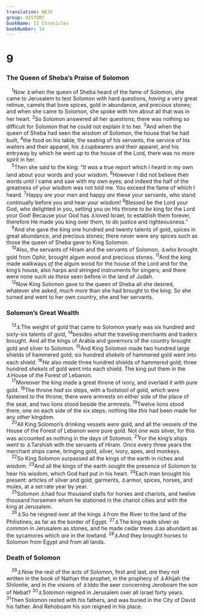 ```yaml
---
translation: NKJV
group: HISTORY
bookName: II Chronicles 
bookNumber: 14
---
```


<div class="title"><h1>9</h1><h3>The Queen of Sheba’s Praise of Solomon</h3></div>
<span class="verse 2su_9_1"> <sup>1</sup>Now <a data-toggle="tooltip" data-placement="bottom" title="1 Kin. 10:1; Ps. 72:10; (Matt. 12:42; Luke 11:31)">⚓</a>when the queen of Sheba heard of the fame of Solomon, she came to Jerusalem to test Solomon with hard questions, <i>having</i> a very great retinue, camels that bore spices, gold in abundance, and precious stones; and when she came to Solomon, she spoke with him about all that was in her heart. </span>
<span class="verse 2su_9_2"><sup>2</sup>So Solomon answered all her questions; there was nothing so difficult for Solomon that he could not explain it to her. </span>
<span class="verse 2su_9_3"><sup>3</sup>And when the queen of Sheba had seen the wisdom of Solomon, the house that he had built, </span>
<span class="verse 2su_9_4"><sup>4</sup>the food on his table, the seating of his servants, the service of his waiters and their apparel, his <a data-toggle="tooltip" data-placement="bottom" title="Neh. 1:11">⚓</a>cupbearers and their apparel, and his entryway by which he went up to the house of the Lord, there was no more spirit in her.<br/></span>
<span class="verse 2su_9_5"> <sup>5</sup>Then she said to the king: “<i>It</i> <i>was</i> a true report which I heard in my own land about your words and your wisdom. </span>
<span class="verse 2su_9_6"><sup>6</sup>However I did not believe their words until I came and saw with my own eyes; and indeed the half of the greatness of your wisdom was not told me. You exceed the fame of which I heard. </span>
<span class="verse 2su_9_7"><sup>7</sup>Happy <i>are</i> your men and happy <i>are</i> these your servants, who stand continually before you and hear your wisdom! </span>
<span class="verse 2su_9_8"><sup>8</sup>Blessed be the Lord your God, who delighted in you, setting you on His throne <i>to</i> <i>be</i> king for the Lord your God! Because your God has <a data-toggle="tooltip" data-placement="bottom" title="Deut. 7:8; 2 Chr. 2:11; (Ps. 44:3)">⚓</a>loved Israel, to establish them forever, therefore He made you king over them, to do justice and righteousness.”<br/></span>
<span class="verse 2su_9_9"> <sup>9</sup>And she gave the king one hundred and twenty talents of gold, spices in great abundance, and precious stones; there never were any spices such as those the queen of Sheba gave to King Solomon.<br/></span>
<span class="verse 2su_9_10"> <sup>10</sup>Also, the servants of Hiram and the servants of Solomon, <a data-toggle="tooltip" data-placement="bottom" title="2 Chr. 8:18">⚓</a>who brought gold from Ophir, brought algum wood and precious stones. </span>
<span class="verse 2su_9_11"><sup>11</sup>And the king made walkways <i>of</i> the algum wood for the house of the Lord and for the king’s house, also harps and stringed instruments for singers; and there were none such <i>as</i> <i>these</i> seen before in the land of Judah.<br/></span>
<span class="verse 2su_9_12"> <sup>12</sup>Now King Solomon gave to the queen of Sheba all she desired, whatever she asked, <i>much</i> <i>more</i> than she had brought to the king. So she turned and went to her own country, she and her servants.<br/></span>
<div class="title"><h3>Solomon’s Great Wealth</h3></div>
<span class="verse 2su_9_13"> <sup>13</sup><a data-toggle="tooltip" data-placement="bottom" title="1 Kin. 10:14–29">⚓</a>The weight of gold that came to Solomon yearly was six hundred and sixty-six talents of gold, </span>
<span class="verse 2su_9_14"><sup>14</sup>besides <i>what</i> the traveling merchants and traders brought. And all the kings of Arabia and governors of the country brought gold and silver to Solomon. </span>
<span class="verse 2su_9_15"><sup>15</sup>And King Solomon made two hundred large shields of hammered gold; six hundred <i>shekels</i> of hammered gold went into each shield. </span>
<span class="verse 2su_9_16"><sup>16</sup><i>He</i> also <i>made</i> three hundred shields of hammered gold; three hundred <i>shekels</i> of gold went into each shield. The king put them in the <a data-toggle="tooltip" data-placement="bottom" title="1 Kin. 7:2">⚓</a>House of the Forest of Lebanon.<br/></span>
<span class="verse 2su_9_17"> <sup>17</sup>Moreover the king made a great throne of ivory, and overlaid it with pure gold. </span>
<span class="verse 2su_9_18"><sup>18</sup>The throne <i>had</i> six steps, with a footstool of gold, <i>which</i> <i>were</i> fastened to the throne; there were armrests on either side of the place of the seat, and two lions stood beside the armrests. </span>
<span class="verse 2su_9_19"><sup>19</sup>Twelve lions stood there, one on each side of the six steps; nothing like <i>this</i> had been made for any <i>other</i> kingdom.<br/></span>
<span class="verse 2su_9_20"> <sup>20</sup>All King Solomon’s drinking vessels <i>were</i> gold, and all the vessels of the House of the Forest of Lebanon <i>were</i> pure gold. Not <i>one</i> <i>was</i> silver, for this was accounted as nothing in the days of Solomon. </span>
<span class="verse 2su_9_21"><sup>21</sup>For the king’s ships went to <a data-toggle="tooltip" data-placement="bottom" title="2 Chr. 20:36, 37; Ps. 72:10">⚓</a>Tarshish with the servants of Hiram. Once every three years the merchant ships came, bringing gold, silver, ivory, apes, and monkeys.<br/></span>
<span class="verse 2su_9_22"> <sup>22</sup>So King Solomon surpassed all the kings of the earth in riches and wisdom. </span>
<span class="verse 2su_9_23"><sup>23</sup>And all the kings of the earth sought the presence of Solomon to hear his wisdom, which God had put in his heart. </span>
<span class="verse 2su_9_24"><sup>24</sup>Each man brought his present: articles of silver and gold, garments, <a data-toggle="tooltip" data-placement="bottom" title="1 Kin. 20:11">⚓</a>armor, spices, horses, and mules, at a set rate year by year.<br/></span>
<span class="verse 2su_9_25"> <sup>25</sup>Solomon <a data-toggle="tooltip" data-placement="bottom" title="Deut. 17:16; 1 Kin. 4:26; 10:26; 2 Chr. 1:14; Is. 2:7">⚓</a>had four thousand stalls for horses and chariots, and twelve thousand horsemen whom he stationed in the chariot cities and with the king at Jerusalem.<br/></span>
<span class="verse 2su_9_26"> <sup>26</sup><a data-toggle="tooltip" data-placement="bottom" title="1 Kin. 4:21">⚓</a>So he reigned over all the kings <a data-toggle="tooltip" data-placement="bottom" title="Gen. 15:18; Ps. 72:8">⚓</a>from the River to the land of the Philistines, as far as the border of Egypt. </span>
<span class="verse 2su_9_27"><sup>27</sup><a data-toggle="tooltip" data-placement="bottom" title="1 Kin. 10:27">⚓</a>The king made silver <i>as</i> <i>common</i> in Jerusalem as stones, and he made cedar trees <a data-toggle="tooltip" data-placement="bottom" title="2 Chr. 1:15–17">⚓</a>as abundant as the sycamores which <i>are</i> in the lowland. </span>
<span class="verse 2su_9_28"><sup>28</sup><a data-toggle="tooltip" data-placement="bottom" title="1 Kin. 10:28; 2 Chr. 1:16">⚓</a>And they brought horses to Solomon from Egypt and from all lands.<br/></span>
<div class="title"><h3>Death of Solomon</h3></div>
<span class="verse 2su_9_29"> <sup>29</sup><a data-toggle="tooltip" data-placement="bottom" title="1 Kin. 11:41">⚓</a>Now the rest of the acts of Solomon, first and last, <i>are</i> they not written in the book of Nathan the prophet, in the prophecy of <a data-toggle="tooltip" data-placement="bottom" title="1 Kin. 11:29">⚓</a>Ahijah the Shilonite, and in the visions of <a data-toggle="tooltip" data-placement="bottom" title="2 Chr. 12:15; 13:22">⚓</a>Iddo the seer concerning Jeroboam the son of Nebat? </span>
<span class="verse 2su_9_30"><sup>30</sup><a data-toggle="tooltip" data-placement="bottom" title="1 Kin. 4:21; 11:42, 43; 1 Chr. 29:28">⚓</a>Solomon reigned in Jerusalem over all Israel forty years. </span>
<span class="verse 2su_9_31"><sup>31</sup>Then Solomon rested with his fathers, and was buried in the City of David his father. And Rehoboam his son reigned in his place.<br/></span>
